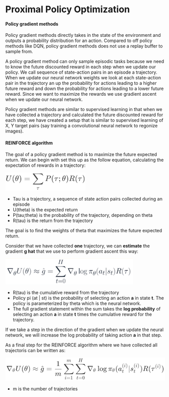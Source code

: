 # Proximal Policy Optimization

#### Policy gradient methods

Policy gradient methods directly takes in the state of the environment and outputs a probability distribution for an action. Compared to off policy methods like DQN, policy gradient methods does not use a replay buffer to sample from.

A policy gradient method can only sample episodic tasks because we need to know the future discounted reward in each step when we update our policy. We call sequence of state-action pairs in an episode a trajectory. When we update our neural network weights we look at each state-action pair in the trajectory an up the probability for actions leading to a higher future reward and down the probability for actions leading to a lower future reward. Since we want to maximize the rewards we use gradient ascent when we update our neural network.

Policy gradient methods are similar to supervised learning in that when we have collected a trajectory and calculated the future discounted reward for each step, we have created a setup that is similar to supervised learning of X, Y target pairs (say training a convolutional neural network to regonize images).

#### REINFORCE algorithm

The goal of a policy gradient method is to maximize the future expected return. We can begin with set this up as the follow equation, calculating the expectation of rewards in a trajectory:

![Problem setup](/Documentation/REINFORCE_Goal.png)

- Tau is a trajectory, a sequence of state action pairs collected during an episode
- U(theta) is the expected return
- P(tau;theta) is the probability of the trajectory, depending on theta
- R(tau) is the return from the trajectory

The goal is to find the weights of theta that maximizes the future expected return.

Consider that we have collected **one** trajectory, we can **estimate** the gradient **g hat** that we use to perform gradient ascent this way:

![Gradient](/Documentation/REINFORCE_Gradient.png)

- R(tau) is the cumulative reward from the trajectory
- Policy pi (at | st) is the probability of selecting an action **a** in state **t**. The policy is parameterized by theta which is the neural network.
- The full gradient statement within the sum takes the **log probability** of selecting an action **a** in state **t** times the cumulative reward for the trajectory.

If we take a step in the direction of the gradient when we update the neural network, we will increase the log probability of taking action **a** in that step.

As a final step for the REINFORCE algorithm where we have collected all trajectoris can be written as:

![Gradient](/Documentation/REINFORCE_Gradients.png)

- m is the number of trajectories
